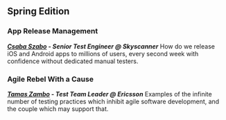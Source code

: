 ## Spring Edition

### App Release Management
___[Csaba Szabo](https://www.linkedin.com/in/szcsabi3) - Senior Test Engineer @ Skyscanner___
How do we release iOS and Android apps to millions of users, every second week with confidence without dedicated manual testers.

### Agile Rebel With a Cause
___[Tamas Zambo](https://hu.linkedin.com/in/tamaszambo) - Test Team Leader @ Ericsson___
Examples of the infinite number of testing practices which inhibit agile software development, and the couple which may support that.
